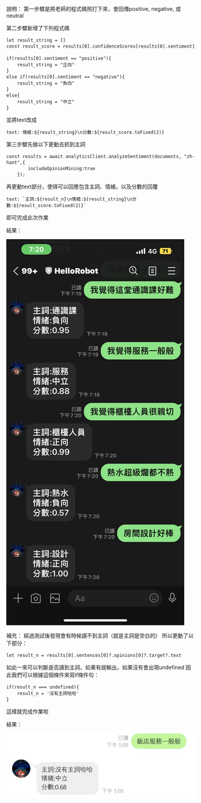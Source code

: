 說明：
第一步驟是將老師的程式碼照打下來，會回傳positive, negative, 或neutral

第二步驟新增了下列程式碼

    let result_string = []
    const result_score = results[0].confidenceScores[results[0].sentiment]

    if(results[0].sentiment == "positive"){
        result_string = "正向"
    }
    else if(results[0].sentiment == "negative"){
        result_string = "負向"
    }
    else{
        result_string = "中立"
    }

並將text改成

    text: 情緒:${result_string}\n分數:${result_score.toFixed(2)}

第三步驟先做以下更動去抓到主詞

    const results = await analyticsClient.analyzeSentiment(documents, "zh-hant",{
            includeOpinionMining:true
        });


再更動text部分，使得可以回應包含主詞、情緒，以及分數的回覆

    text: `主詞:${result_n}\n情緒:${result_string}\n分數:${result_score.toFixed(2)}`


即可完成此次作業

結果：

![Alt text](result.jpg)

補充：
經過測試後發現會有時候讀不到主詞（就是主詞是空白的）
所以更動了以下部分：

    let result_n = results[0].sentences[0]?.opinions[0]?.target?.text

如此一來可以判斷是否讀到主詞，如果有就輸出，如果沒有會出現undefined
因此我們可以根據這個條件來寫if條件句：

    if(result_n === undefined){
        result_n = '沒有主詞哈哈'
    }

這樣就完成作業啦

結果：

![Alt text](Result_undefined.jpg)
